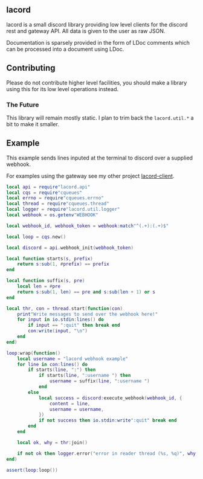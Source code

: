 ## lacord

lacord is a small discord library providing low level clients for the discord rest and gateway API.
All data is given to the user as raw JSON.

Documentation is sparsely provided in the form of LDoc comments which can be processed into a document using LDoc.

## Contributing

Please do not contribute higher level facilities, you should make a library using this for its low level operations instead.

### The Future

This library will remain mostly static. I plan to trim back the `lacord.util.*` a bit to make it smaller.

## Example

This example sends lines inputed at the terminal to discord over a supplied webhook.

For examples using the gateway see my other project [lacord-client](https://github.com/Mehgugs/lacord-client).

```lua
local api = require"lacord.api"
local cqs = require"cqueues"
local errno = require"cqueues.errno"
local thread = require"cqueues.thread"
local logger = require"lacord.util.logger"
local webhook = os.getenv"WEBHOOK"

local webhook_id, webhook_token = webhook:match"^(.+):(.+)$"

local loop = cqs.new()

local discord = api.webhook_init(webhook_token)

local function starts(s, prefix)
    return s:sub(1, #prefix) == prefix
end

local function suffix(s, pre)
    local len = #pre
    return s:sub(1, len) == pre and s:sub(len + 1) or s
end

local thr, con = thread.start(function(con)
    print"Write messages to send over the webhook here!"
    for input in io.stdin:lines() do
        if input == ":quit" then break end
        con:write(input, "\n")
    end
end)

loop:wrap(function()
    local username = "lacord webhook example"
    for line in con:lines() do
        if starts(line, ":") then
            if starts(line, ":username ") then
                username = suffix(line, ":username ")
            end
        else
            local success = discord:execute_webhook(webhook_id, {
                content = line,
                username = username,
            })
            if not success then io.stdin:write":quit" break end
        end
    end

    local ok, why = thr:join()

    if not ok then logger.error("error in reader thread (%s, %q)", why, errno.strerror(why)) end
end)

assert(loop:loop())
```
